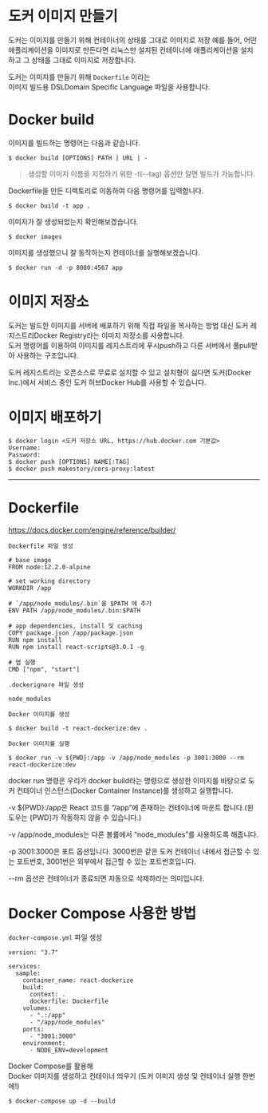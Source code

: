 # 도커 이미지 만들기

도커는 이미지를 만들기 위해 컨테이너의 상태를 그대로 이미지로 저장
예를 들어, 어떤 애플리케이션을 이미지로 만든다면 리눅스만 설치된 컨테이너에 애플리케이션을 설치하고 그 상태를 그대로 이미지로 저장합니다.

도커는 이미지를 만들기 위해 `Dockerfile` 이라는  
이미지 빌드용 DSLDomain Specific Language 파일을 사용합니다.

# Docker build

이미지를 빌드하는 명령어는 다음과 같습니다.

```
$ docker build [OPTIONS] PATH | URL | -
```

> 생성할 이미지 이름을 지정하기 위한 -t(--tag) 옵션만 알면 빌드가 가능합니다.

Dockerfile을 만든 디렉토리로 이동하여 다음 명령어를 입력합니다.

```
$ docker build -t app .
```

이미지가 잘 생성되었는지 확인해보겠습니다.

```
$ docker images
```

이미지를 생성했으니 잘 동작하는지 컨테이너를 실행해보겠습니다.

```
$ docker run -d -p 8080:4567 app
```

# 이미지 저장소

도커는 빌드한 이미지를 서버에 배포하기 위해 직접 파일을 복사하는 방법 대신 도커 레지스트리Docker Registry라는 이미지 저장소를 사용합니다.  
도커 명령어를 이용하여 이미지를 레지스트리에 푸시push하고 다른 서버에서 풀pull받아 사용하는 구조입니다.

도커 레지스트리는 오픈소스로 무료로 설치할 수 있고 설치형이 싫다면 도커(Docker Inc.)에서 서비스 중인 도커 허브Docker Hub를 사용할 수 있습니다.

# 이미지 배포하기

```
$ docker login <도커 저장소 URL, https://hub.docker.com 기본값>
Username:
Password:
$ docker push [OPTIONS] NAME[:TAG]
$ docker push makestory/cors-proxy:latest
```

---

# Dockerfile

https://docs.docker.com/engine/reference/builder/

`Dockerfile 파일 생성`

```
# base image
FROM node:12.2.0-alpine

# set working directory
WORKDIR /app

# `/app/node_modules/.bin`을 $PATH 에 추가
ENV PATH /app/node_modules/.bin:$PATH

# app dependencies, install 및 caching
COPY package.json /app/package.json
RUN npm install
RUN npm install react-scripts@3.0.1 -g

# 앱 실행
CMD ["npm", "start"]
```

`.dockerignore 파일 생성`

```
node_modules
```

`Docker 이미지를 생성`

```
$ docker build -t react-dockerize:dev .
```

`Docker 이미지를 실행`

```
$ docker run -v ${PWD}:/app -v /app/node_modules -p 3001:3000 --rm react-dockerize:dev
```

docker run 명령은 우리가 docker build라는 명령으로 생성한 이미지를 바탕으로
도커 컨테이너 인스턴스(Docker Container Instance)를 생성하고 실행합니다.

-v ${PWD}:/app은 React 코드를 “/app”에 존재하는 컨테이너에 마운트 합니다.(윈도우는 {PWD}가 작동하지 않을 수 있습니다.)

-v /app/node_modules는 다른 볼륨에서 “node_modules”를 사용하도록 해줍니다.

-p 3001:3000은 포트 옵션입니다. 3000번은 같은 도커 컨테이너 내에서 접근할 수 있는 포트번호, 3001번은 외부에서 접근할 수 있는 포트번호입니다.

--rm 옵션은 컨테이너가 종료되면 자동으로 삭제하라는 의미입니다.

# Docker Compose 사용한 방법

`docker-compose.yml` 파일 생성

```
version: "3.7"

services:
  sample:
    container_name: react-dockerize
    build:
      context: .
      dockerfile: Dockerfile
    volumes:
      - ".:/app"
      - "/app/node_modules"
    ports:
      - "3001:3000"
    environment:
      - NODE_ENV=development
```

Docker Compose를 활용해  
Docker 이미지를 생성하고 컨테이너 띄우기 (도커 이미지 생성 및 컨테이너 실행 한번에!)

```
$ docker-compose up -d --build
```
